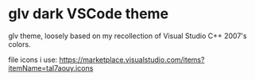 # glv dark VSCode theme

glv theme, loosely based on my recollection of Visual Studio C++ 2007's colors.

file icons i use: https://marketplace.visualstudio.com/items?itemName=tal7aouy.icons

